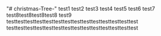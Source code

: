 "# christmas-Tree-" 
test1
test2
test3
test4
test5
test6
test7
test8test8test8test8
test9
testtesttesttesttesttesttesttesttesttesttesttesttesttest
testtesttesttesttesttesttesttesttesttesttesttesttesttest